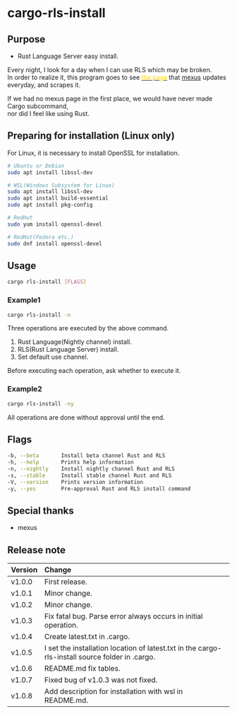 # cargo-rls-install

## Purpose

- Rust Language Server easy install.

Every night, I look for a day when I can use RLS which may be broken.  
In order to realize it, this program goes to see [<font color="Gold">the page</font>](https://mexus.github.io/rustup-components-history/) that [mexus](https://github.com/mexus/)
updates everyday,  and scrapes it.

If we had no mexus page in the first place, we would have never made Cargo subcommand,  
nor did I feel like using Rust.

## Preparing for installation (Linux only)

For Linux, it is necessary to install OpenSSL for installation.

```bash
# Ubuntu or Debian
sudo apt install libssl-dev

# WSL(Windows Subsystem for Linux)
sudo apt install libssl-dev
sudo apt install build-essential
sudo apt install pkg-config

# RedHut
sudo yum install openssl-devel

# RedHut(Fedora etc.)
sudo dnf install openssl-devel
```

## Usage

```bash
cargo rls-install [FLAGS]
```

### Example1

```bash
cargo rls-install -n
```

Three operations are executed by the above command.

1. Rust Language(Nightly channel) install.
2. RLS(Rust Language Server) install.
3. Set default use channel.

Before executing each operation, ask whether to execute it.

### Example2

```bash
cargo rls-install -ny
```

All operations are done without approval until the end.

## Flags

```bash
-b, --beta       Install beta channel Rust and RLS
-h, --help       Prints help information
-n, --nightly    Install nightly channel Rust and RLS
-s, --stable     Install stable channel Rust and RLS
-V, --version    Prints version information
-y, --yes        Pre-approval Rust and RLS install command
```

## Special thanks

- mexus

## Release note

| Version | Change                                                                                          |
| ------- | :---------------------------------------------------------------------------------------------- |
| v1.0.0  | First release.                                                                                  |
| v1.0.1  | Minor change.                                                                                   |
| v1.0.2  | Minor change.                                                                                   |
| v1.0.3  | Fix fatal bug. Parse error always occurs in initial operation.                                  |
| v1.0.4  | Create latest.txt in .cargo.                                                                    |
| v1.0.5  | I set the installation location of latest.txt in the cargo-rls-install source folder in .cargo. |
| v1.0.6  | README.md fix tables.                                                                           |
| v1.0.7  | Fixed bug of v1.0.3 was not fixed.                                                              |
| v1.0.8  | Add description for installation with wsl in README.md.                                         |